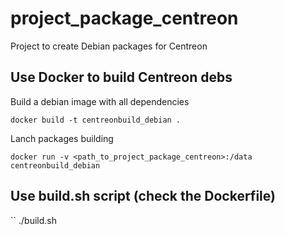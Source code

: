 # project_package_centreon
Project to create Debian packages for Centreon

 ## Use Docker to build Centreon debs
 Build a debian image with all dependencies
 ```
 docker build -t centreonbuild_debian .
 ```
 Lanch packages building
 ```
 docker run -v <path_to_project_package_centreon>:/data centreonbuild_debian
 ```

 ## Use build.sh script (check the Dockerfile)
 ``
 ./build.sh
